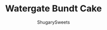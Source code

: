 ---
layout: ../../layouts/MarkdownPostLayout.astro
title: Watergate Bundt Cake
author: ShugarySweets
pubDate: 2018-10-29
description: "This Watergate Bundt Cake is nutty and moist thanks to pistachio pudding and pecans. Topped with a sweet, light whipped cream topping and coconut, this cake has it ALL!"
image_url: https://www.shugarysweets.com/wp-content/uploads/2017/02/watergate-bundt-cake-2.jpg
tags: ["Cake","American"]
calories: 251
protein: 3
carbohydrates: 12
fats: 22
fiber: 1
ingredients: ["1 box white cake mix","1 cup canola oil","1 package (3 oz) instant pistachio pudding mix","1 cup lemon-lime soda (sprite, sierra mist, etc)","3 large eggs","1/2 cup chopped pecans","1 cup skim milk","1 package (3 oz) instant pistachio pudding mix","1 tub (8 oz) Cool Whip, thawed","1/2 cup chopped pecans","1 cup sweetened shredded coconut"]
serves: 12
time: "1 hour"
prepTime: "15 minutes"
instructions: ["Preheat oven to 350°F. Spray a 12cup bundt pan with baking spray, set aside. I love this pan, never fails on me when I flip my cake out!","In a large mixing bowl, beat cake mix, oil, pudding, eggs and lemon lime soda on medium spead until well blended (about 3 minutes). Fold in pecans.","Pour batter into bundt cake pan. Bake for 45 minutes, until edges are lightly browned. Remove from oven and cool in pan about 5 minutes. Flip onto a wire rack and cool completely.","For the frosting, whisk the milk and pudding mix together. Refrigerate for about 5 minutes. When ready to frost cake, fold the Cool Whip into the pudding mixture. Spread generously over the cake. Using your hand, press the pecans and coconut to the sides of the cake. ENJOY. Store covered in the refrigerator for up to 3 days."]
nutrition: ["251 calories","12 grams carbohydrates","35 milligrams cholesterol","22 grams fat","1 grams fiber","3 grams protein","3 grams saturated fat","71 milligrams sodium","9 grams sugar","0 grams trans fat","18 grams unsaturated fat"]
---